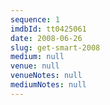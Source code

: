 ```yaml
---
sequence: 1
imdbId: tt0425061
date: 2008-06-26
slug: get-smart-2008
medium: null
venue: null
venueNotes: null
mediumNotes: null
---
```


